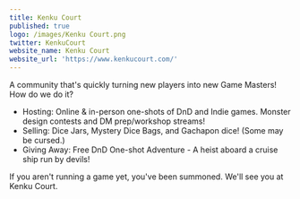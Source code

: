 ```yaml
---
title: Kenku Court
published: true
logo: /images/Kenku Court.png
twitter: KenkuCourt
website_name: Kenku Court
website_url: 'https://www.kenkucourt.com/'
---
```


A community that's quickly turning new players into new Game Masters! How do we do it?

* Hosting: Online & in-person one-shots of DnD and Indie games. Monster design contests and DM prep/workshop streams!
* Selling: Dice Jars, Mystery Dice Bags, and Gachapon dice! (Some may be cursed.)
* Giving Away: Free DnD One-shot Adventure - A heist aboard a cruise ship run by devils!

If you aren't running a game yet, you've been summoned. We'll see you at Kenku Court.
